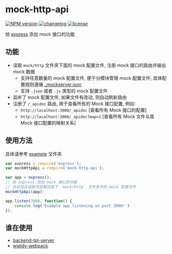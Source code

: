 # mock-http-api

[![NPM version][npm-image]][npm-url] [![changelog][changelog-image]][changelog-url] [![license][license-image]][license-url]

[npm-image]: https://img.shields.io/npm/v/mock-http-api.svg?style=flat-square
[npm-url]: https://npmjs.org/package/mock-http-api
[license-image]: https://img.shields.io/badge/License-MIT-blue.svg?style=flat-square
[license-url]: https://github.com/ufologist/mock-http-api/blob/master/LICENSE
[changelog-image]: https://img.shields.io/badge/CHANGE-LOG-blue.svg?style=flat-square
[changelog-url]: https://github.com/ufologist/mock-http-api/blob/master/CHANGELOG.md

给 [express](https://github.com/expressjs/express) 添加 mock 接口的功能

## 功能

* 读取 `mock/http` 文件夹下面的 mock 配置文件, 注册 mock 接口的路由并输出 mock 数据
  * 支持任意数量的 mock 配置文件, 便于分模块管理 mock 配置文件, 具体配置规则遵循 [_mockserver.json](https://github.com/ufologist/puer-mock#config)
  * 支持 `.json` 或者 `.js` 类型的 mock 配置文件
* 监听了 mock 配置文件, 如果文件有改动, 则自动刷新路由
* 注册了 `/_apidoc` 路由, 用于查看所有的 Mock 接口配置, 例如:
  * `http://localhost:3000/_apidoc`       [查看所有 Mock 接口的配置]
  * `http://localhost:3000/_apidoc?map=1` [查看所有 Mock 文件与其 Mock 接口配置的映射关系]

## 使用方法

具体请参考 [example](https://github.com/ufologist/mock-http-api/tree/master/example) 文件夹

```javascript
var express = require('express');
var mockHttpApi = require('mock-http-api');

var app = express();
// 给 express 添加 mock 接口的功能
// 会自动去读取项目根目录下 `mock/http` 文件夹中的 mock 配置文件
mockHttpApi(app);

app.listen(3000, function() {
    console.log('Example app listening on port 3000!')
});
```

## 谁在使用

* [backend-tpl-server](https://github.com/ufologist/backend-tpl-server)
* [wieldy-webpack](https://github.com/ufologist/wieldy-webpack)